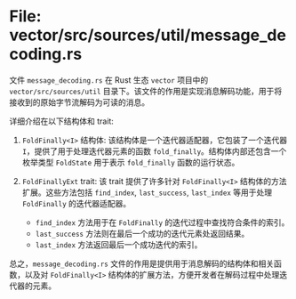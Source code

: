 # File: vector/src/sources/util/message_decoding.rs

文件 `message_decoding.rs` 在 Rust 生态 `vector` 项目中的 `vector/src/sources/util` 目录下。该文件的作用是实现消息解码功能，用于将接收到的原始字节流解码为可读的消息。

详细介绍在以下结构体和 trait:

1. `FoldFinally<I>` 结构体: 该结构体是一个迭代器适配器，它包装了一个迭代器 `I`，提供了用于处理迭代器元素的函数 `fold_finally`。结构体内部还包含一个枚举类型 `FoldState` 用于表示 `fold_finally` 函数的运行状态。

2. `FoldFinallyExt` trait: 该 trait 提供了许多针对 `FoldFinally<I>` 结构体的方法扩展。这些方法包括 `find_index`, `last_success`, `last_index` 等用于处理 `FoldFinally` 的迭代器适配器。

   - `find_index` 方法用于在 `FoldFinally` 的迭代过程中查找符合条件的索引。
   - `last_success` 方法则在最后一个成功的迭代元素处返回结果。
   - `last_index` 方法返回最后一个成功迭代的索引。

总之，`message_decoding.rs` 文件的作用是提供用于消息解码的结构体和相关函数，以及对 `FoldFinally<I>` 结构体的扩展方法，方便开发者在解码过程中处理迭代器的元素。

